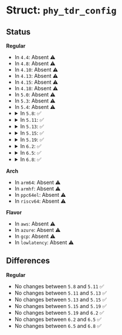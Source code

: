 # Struct: <code>phy_tdr_config</code>

## Status
<b>Regular</b>
<ul>
<li>
In <code>4.4</code>: Absent ⚠️
</li>
<li>
In <code>4.8</code>: Absent ⚠️
</li>
<li>
In <code>4.10</code>: Absent ⚠️
</li>
<li>
In <code>4.13</code>: Absent ⚠️
</li>
<li>
In <code>4.15</code>: Absent ⚠️
</li>
<li>
In <code>4.18</code>: Absent ⚠️
</li>
<li>
In <code>5.0</code>: Absent ⚠️
</li>
<li>
In <code>5.3</code>: Absent ⚠️
</li>
<li>
In <code>5.4</code>: Absent ⚠️
</li>
<li>
<details>
<summary>In <code>5.8</code>: ✅</summary>

```c
struct phy_tdr_config {
    u32 first;
    u32 last;
    u32 step;
    s8 pair;
};
```
</details>
</li>
<li>
<details>
<summary>In <code>5.11</code>: ✅</summary>

```c
struct phy_tdr_config {
    u32 first;
    u32 last;
    u32 step;
    s8 pair;
};
```
</details>
</li>
<li>
<details>
<summary>In <code>5.13</code>: ✅</summary>

```c
struct phy_tdr_config {
    u32 first;
    u32 last;
    u32 step;
    s8 pair;
};
```
</details>
</li>
<li>
<details>
<summary>In <code>5.15</code>: ✅</summary>

```c
struct phy_tdr_config {
    u32 first;
    u32 last;
    u32 step;
    s8 pair;
};
```
</details>
</li>
<li>
<details>
<summary>In <code>5.19</code>: ✅</summary>

```c
struct phy_tdr_config {
    u32 first;
    u32 last;
    u32 step;
    s8 pair;
};
```
</details>
</li>
<li>
<details>
<summary>In <code>6.2</code>: ✅</summary>

```c
struct phy_tdr_config {
    u32 first;
    u32 last;
    u32 step;
    s8 pair;
};
```
</details>
</li>
<li>
<details>
<summary>In <code>6.5</code>: ✅</summary>

```c
struct phy_tdr_config {
    u32 first;
    u32 last;
    u32 step;
    s8 pair;
};
```
</details>
</li>
<li>
<details>
<summary>In <code>6.8</code>: ✅</summary>

```c
struct phy_tdr_config {
    u32 first;
    u32 last;
    u32 step;
    s8 pair;
};
```
</details>
</li>
</ul>
<b>Arch</b>
<ul>
<li>
In <code>arm64</code>: Absent ⚠️
</li>
<li>
In <code>armhf</code>: Absent ⚠️
</li>
<li>
In <code>ppc64el</code>: Absent ⚠️
</li>
<li>
In <code>riscv64</code>: Absent ⚠️
</li>
</ul>
<b>Flavor</b>
<ul>
<li>
In <code>aws</code>: Absent ⚠️
</li>
<li>
In <code>azure</code>: Absent ⚠️
</li>
<li>
In <code>gcp</code>: Absent ⚠️
</li>
<li>
In <code>lowlatency</code>: Absent ⚠️
</li>
</ul>

## Differences
<b>Regular</b>
<ul>
<li>
No changes between <code>5.8</code> and <code>5.11</code> ✅
</li>
<li>
No changes between <code>5.11</code> and <code>5.13</code> ✅
</li>
<li>
No changes between <code>5.13</code> and <code>5.15</code> ✅
</li>
<li>
No changes between <code>5.15</code> and <code>5.19</code> ✅
</li>
<li>
No changes between <code>5.19</code> and <code>6.2</code> ✅
</li>
<li>
No changes between <code>6.2</code> and <code>6.5</code> ✅
</li>
<li>
No changes between <code>6.5</code> and <code>6.8</code> ✅
</li>
</ul>
